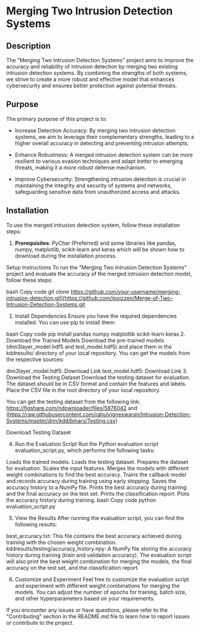 # Merging Two Intrusion Detection Systems


## Description

The "Merging Two Intrusion Detection Systems" project aims to improve the accuracy and reliability of intrusion detection by merging two existing intrusion detection systems. By combining the strengths of both systems, we strive to create a more robust and effective model that enhances cybersecurity and ensures better protection against potential threats.

## Purpose

The primary purpose of this project is to:

- Increase Detection Accuracy: By merging two intrusion detection systems, we aim to leverage their complementary strengths, leading to a higher overall accuracy in detecting and preventing intrusion attempts.

- Enhance Robustness: A merged intrusion detection system can be more resilient to various evasion techniques and adapt better to emerging threats, making it a more robust defense mechanism.

- Improve Cybersecurity: Strengthening intrusion detection is crucial in maintaining the integrity and security of systems and networks, safeguarding sensitive data from unauthorized access and attacks.

## Installation

To use the merged intrusion detection system, follow these installation steps:

1. **Prerequisites**: PyChar (Preferred) and some libraries like pandas, numpy, matplotlib, scikit-learn and keras which will be shown how to download during the
   installation process.

Setup Instructions
To run the "Merging Two Intrusion Detection Systems" project and evaluate the accuracy of the merged intrusion detection model, follow these steps:


bash
Copy code
git clone https://github.com/your-username/merging-intrusion-detection.git](https://github.com/ipoizzen/Merge-of-Two-Intrusion-Detection-Systems.git
1. Install Dependencies
Ensure you have the required dependencies installed. You can use pip to install them:

bash
Copy code
pip install pandas numpy matplotlib scikit-learn keras
2. Download the Trained Models
Download the pre-trained models (dnn3layer_model.hdf5 and test_model.hdf5) and place them in the kddresults/ directory of your local repository. You can get the models from the respective sources:

dnn3layer_model.hdf5: Download Link
test_model.hdf5: Download Link
3. Download the Testing Dataset
Download the testing dataset for evaluation. The dataset should be in CSV format and contain the features and labels. Place the CSV file in the root directory of your local repository.

You can get the testing dataset from the following link: https://figshare.com/ndownloader/files/5976042 and (https://raw.githubusercontent.com/rahulvigneswaran/Intrusion-Detection-Systems/master/dnn/kdd/binary/Testing.csv)

Download Testing Dataset

4. Run the Evaluation Script
Run the Python evaluation script evaluation_script.py, which performs the following tasks:

Loads the trained models.
Loads the testing dataset.
Prepares the dataset for evaluation.
Scales the input features.
Merges the models with different weight combinations to find the best accuracy.
Trains the callback model and records accuracy during training using early stopping.
Saves the accuracy history to a NumPy file.
Prints the best accuracy during training and the final accuracy on the test set.
Prints the classification report.
Plots the accuracy history during training.
bash
Copy code
python evaluation_script.py

5. View the Results
After running the evaluation script, you can find the following results:

best_accuracy.txt: This file contains the best accuracy achieved during training with the chosen weight combination.
kddresults/testing/accuracy_history.npy: A NumPy file storing the accuracy history during training (train and validation accuracy).
The evaluation script will also print the best weight combination for merging the models, the final accuracy on the test set, and the classification report.

6. Customize and Experiment
Feel free to customize the evaluation script and experiment with different weight combinations for merging the models. You can adjust the number of epochs for training, batch size, and other hyperparameters based on your requirements.

If you encounter any issues or have questions, please refer to the "Contributing" section in the README.md file to learn how to report issues or contribute to the project.

